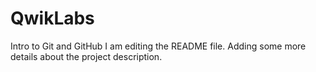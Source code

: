# QwikLabs
Intro to Git and GitHub
I am editing the README file. Adding some more details about the project description.

